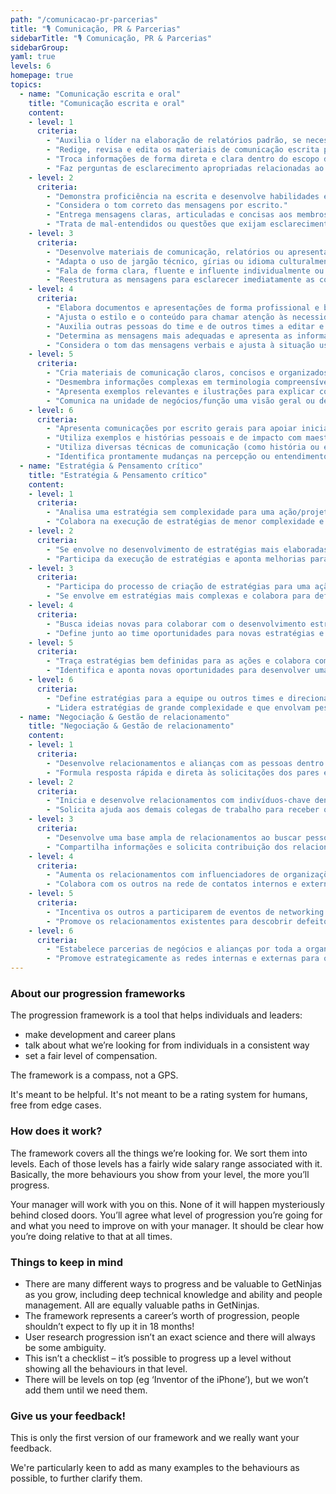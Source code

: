 ```yaml
---
path: "/comunicacao-pr-parcerias"
title: "🎙️ Comunicação, PR & Parcerias"
sidebarTitle: "🎙️ Comunicação, PR & Parcerias"
sidebarGroup:
yaml: true
levels: 6
homepage: true
topics:
  - name: "Comunicação escrita e oral"
    title: "Comunicação escrita e oral"
    content:
    - level: 1
      criteria: 
        - "Auxilia o líder na elaboração de relatórios padrão, se necessário, e obtém exposição para o estilo de escrita e terminologia utilizada dentro da organização."
        - "Redige, revisa e edita os materiais de comunicação escrita para garantir correção gramatical, ortográfica e simétrica."
        - "Troca informações de forma direta e clara dentro do escopo de trabalho."
        - "Faz perguntas de esclarecimento apropriadas relacionadas ao próprio trabalho durante as comunicações com outros."
    - level: 2
      criteria: 
        - "Demonstra proficiência na escrita e desenvolve habilidades escritas continuamente."
        - "Considera o tom correto das mensagens por escrito."
        - "Entrega mensagens claras, articuladas e concisas aos membros da equipe e de outros squads."
        - "Trata de mal-entendidos ou questões que exijam esclarecimento ao falar com os outros ao reafirmar as informações muito diferentes."
    - level: 3
      criteria: 
        - "Desenvolve materiais de comunicação, relatórios ou apresentações a serem usados pela equipe; escreve de modo a atrair a atenção do leitor."
        - "Adapta o uso de jargão técnico, gírias ou idioma culturalmente insensível ao criar comunicados de compreensão do público."
        - "Fala de forma clara, fluente e influente individualmente ou com outros grupos/pessoas."
        - "Reestrutura as mensagens para esclarecer imediatamente as confusões ou mal-entendidos, ou para modificar o tom."
    - level: 4
      criteria: 
        - "Elabora documentos e apresentações de forma profissional e bem organizada; edita produtos por escrito de colegas para garantir que eles sejam apresentados de modo profissional."
        - "Ajusta o estilo e o conteúdo para chamar atenção às necessidades específicas e nível de compreensão do público."
        - "Auxilia outras pessoas do time e de outros times a editar e corrigir textos gramaticais a fim de garantir a boa comunicação da empresa."
        - "Determina as mensagens mais adequadas e apresenta as informações com confiança a diversos grupos."
        - "Considera o tom das mensagens verbais e ajusta à situação usando palavras, ênfase, entonação e linguagem corporal."
    - level: 5
      criteria: 
        - "Cria materiais de comunicação claros, concisos e organizados para uso da área ou de outros squads."
        - "Desmembra informações complexas em terminologia compreensível e conceitos acionáveis e estrutura  as informações para garantir o entendimento."
        - "Apresenta exemplos relevantes e ilustrações para explicar conceitos; articula as informações de modo que possam ser interpretadas e entendidas em níveis no departamento."
        - "Comunica na unidade de negócios/função uma visão geral ou detalhada, dependendo da situação."
    - level: 6
      criteria: 
        - "Apresenta comunicações por escrito gerais para apoiar iniciativas estratégicas, dando orientação e finalidade aos esforços coletivos dos outros."
        - "Utiliza exemplos e histórias pessoais e de impacto com maestria para criar uma conexão com os públicos e desenvolver um chamado para a ação."
        - "Utiliza diversas técnicas de comunicação (como história ou empatia) e ajusta a linguagem corporal para uma comunicação mais eficiente de mensagens complexas."
        - "Identifica prontamente mudanças na percepção ou entendimento pelo público da mensagem e adapta o conteúdo ou entrega das mensagens."
  - name: "Estratégia & Pensamento crítico"
    title: "Estratégia & Pensamento crítico"
    content:
    - level: 1
      criteria: 
        - "Analisa uma estratégia sem complexidade para uma ação/projeto e identifica oportunidades e desafios na execução."
        - "Colabora na execução de estratégias de menor complexidade e informa se há dificuldades."
    - level: 2
      criteria: 
        - "Se envolve no desenvolvimento de estratégias mais elaboradas junto com o time e sugere ideias/melhorias."
        - "Participa da execução de estratégias e aponta melhorias para a execução."
    - level: 3
      criteria: 
        - "Participa do processo de criação de estratégias para uma ação ou projeto e pode ter papel decisório."
        - "Se envolve em estratégias mais complexas e colabora para definir critérios claros na execução."
    - level: 4
      criteria: 
        - "Busca ideias novas para colaborar com o desenvolvimento estratégico junto à equipe e pode vir a desenvolver estratégias menos complexas."
        - "Define junto ao time oportunidades para novas estratégias e envolve pessoas para a execução eficiente."
    - level: 5
      criteria: 
        - "Traça estratégias bem definidas para as ações e colabora com o time para a realização e execução."
        - "Identifica e aponta novas oportunidades para desenvolver uma estratégia junto à equipe ou outros times. "
    - level: 6
      criteria: 
        - "Define estratégias para a equipe ou outros times e direciona questões mais complexas a fim de que sejam realizadas de forma satisfatória."
        - "Lidera estratégias de grande complexidade e que envolvam pessoas sênior dentro e/ou fora da empresa."
  - name: "Negociação & Gestão de relacionamento"
    title: "Negociação & Gestão de relacionamento"
    content:
    - level: 1
      criteria: 
        - "Desenvolve relacionamentos e alianças com as pessoas dentro da equipe."
        - "Formula resposta rápida e direta às solicitações dos pares e supervisores."
    - level: 2
      criteria: 
        - "Inicia e desenvolve relacionamentos com indivíduos-chave dentro da empresa."
        - "Solicita ajuda aos demais colegas de trabalho para receber orientação ao trabalhar com metas individuais."
    - level: 3
      criteria: 
        - "Desenvolve uma base ampla de relacionamentos ao buscar pessoas dentro e fora da unidade de negócios; começa a construir relacionamentos externos com os clientes/jornalistas/outras empresas."
        - "Compartilha informações e solicita contribuição dos relacionamentos-chave entre a rede de colaboradores, mantendo foco para alcançar as metas da equipe."
    - level: 4
      criteria: 
        - "Aumenta os relacionamentos com influenciadores de organizações-chave e clientes ao gerar credibilidade e confiança; aumenta os locais apropriados de networking social virtual e/ou organizações profissionais para expandir as redes."
        - "Colabora com os outros na rede de contatos internos e externos para alcançar as metas da equipe."
    - level: 5
      criteria: 
        - "Incentiva os outros a participarem de eventos de networking e desenvolver ou aumentar sua própria rede."
        - "Promove os relacionamentos existentes para descobrir defeitos e gerar resultados de desempenho na área ou empresa."
    - level: 6
      criteria: 
        - "Estabelece parcerias de negócios e alianças por toda a organização ao encontrar interesses comuns e bases benéficas para a união."
        - "Promove estrategicamente as redes internas e externas para obter metas profissionais e da unidade de negócios/função"
---
```

### About our progression frameworks
The progression framework is a tool that helps individuals and leaders:
- make development and career plans
- talk about what we’re looking for from individuals in a consistent way
- set a fair level of compensation.

The framework is a compass, not a GPS.

It's meant to be helpful. It's not meant to be a rating system for humans, free from edge cases.

### How does it work?
The framework covers all the things we’re looking for. We sort them into levels. Each of those levels has a fairly wide salary range associated with it. Basically, the more behaviours you show from your level, the more you’ll progress.

Your manager will work with you on this. None of it will happen mysteriously behind closed doors. You’ll agree what level of progression you’re going for and what you need to improve on with your manager. It should be clear how you’re doing relative to that at all times.

### Things to keep in mind
- There are many different ways to progress and be valuable to GetNinjas as you grow, including deep technical knowledge and ability and people management. All are equally valuable paths in GetNinjas.
- The framework represents a career’s worth of progression, people shouldn’t expect to fly up it in 18 months!
- User research progression isn’t an exact science and there will always be some ambiguity.
- This isn’t a checklist – it’s possible to progress up a level without showing all the behaviours in that level.
- There will be levels on top (eg ‘Inventor of the iPhone’), but we won’t add them until we need them.

### Give us your feedback!
This is only the first version of our framework and we really want your feedback.

We're particularly keen to add as many examples to the behaviours as possible, to further clarify them.